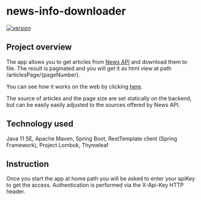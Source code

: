# news-info-downloader

[![version](https://img.shields.io/badge/version-1.3.2-yellow)]()

## Project overview

The app allows you to get articles from [News API](https://newsapi.org/) and download them to file.
The result is paginated and you will get it as html view at path /articlesPage/{pageNumber}.

You can see how it works on the web by clicking [here](https://news-info-downloader.herokuapp.com/).

The source of articles and the page size are set statically on the backend, but can be easily easily adjusted to the sources offered by News API.

## Technology used

Java 11 SE, Apache Maven, Spring Boot, RestTemplate client (Spring Framework), Project Lombok, Thymeleaf

## Instruction

Once you start the app at home path you will be asked to enter your apiKey to get the access.
Authentication is performed via the X-Api-Key HTTP header.
